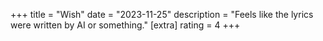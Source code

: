 +++
title = "Wish"
date = "2023-11-25"
description = "Feels like the lyrics were written by AI or something."
[extra]
rating = 4
+++
